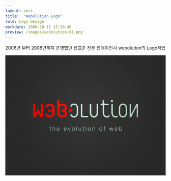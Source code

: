 ```yaml
---
layout: post
title:  "Webolution Logo"
role: Logo Design
workdate: 2006-10-11 15:39:40
preview: /images/webolution-01.png
---
```


2006년 부터 2008년까지 운영했던 웹표준 전문 웹에이전시 webolution의 Logo작업

![Picture 1](/images/webolution-01.png)